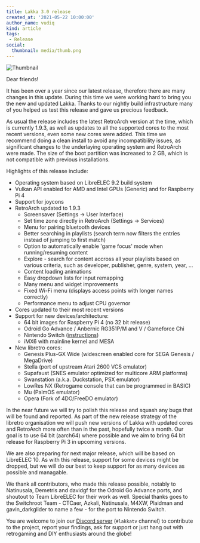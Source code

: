```yaml
---
title: Lakka 3.0 release
created_at: '2021-05-22 10:00:00'
author_name: vudiq
kind: article
tags:
 - Release
social:
  thumbnail: media/thumb.png
---
```


![Thumbnail](media/thumb.png)

Dear friends!

It has been over a year since our latest release, therefore there are many changes in this update. During this time we were working hard to bring you the new and updated Lakka. Thanks to our nightly build infrastructure many of you helped us test this release and gave us precious feedback.

As usual the release includes the latest RetroArch version at the time, which is currently 1.9.3, as well as updates to all the supported cores to the most recent versions, even some new cores were added. This time we recommend doing a clean install to avoid any incompatibility issues, as significant changes to the underlaying operating system and RetroArch were made. The size of the boot partition was increased to 2 GB, which is not compatible with previous installations.

Highlights of this release include:

- Operating system based on LibreELEC 9.2 build system
- Vulkan API enabled for AMD and Intel GPUs (Generic) and for Raspberry Pi 4
- Support for joycons
- RetroArch updated to 1.9.3
  - Screensaver (Settings -> User Interface)
  - Set time zone directly in RetroArch (Settings -> Services)
  - Menu for pairing bluetooth devices
  - Better searching in playlists (search term now filters the entries instead of jumping to first match)
  - Option to automatically enable 'game focus' mode when running/resuming content
  - Explore - search for content accross all your playlists based on various criteria, such as developer, publisher, genre, system, year, ...
  - Content loading animations
  - Easy dropdown lists for input remapping
  - Many menu and widget improvements
  - Fixed Wi-Fi menu (displays access points with longer names correctly)
  - Performance menu to adjust CPU governor
- Cores updated to their most recent versions
- Support for new devices/architecture:
  - 64 bit images for Raspberry Pi 4 (no 32 bit release)
  - Odroid Go Advance / Anbernic RG351P/M and V / Gameforce Chi
  - Nintendo Switch ([instructions](/doc/Nintendo-Switch/))
  - iMX6 with mainline kernel and MESA
- New libretro cores:
  - Genesis Plus-GX Wide (widescreen enabled core for SEGA Genesis / MegaDrive)
  - Stella (port of upstream Atari 2600 VCS emulator)
  - Supafaust (SNES emulator optimized for multicore ARM platforms)
  - Swanstation (a.k.a. Duckstation, PSX emulator)
  - LowRes NX (Retrogame console that can be programmed in BASIC)
  - Mu (PalmOS emulator)
  - Opera (Fork of 4DO/FreeDO emulator)


In the near future we will try to polish this release and squash any bugs that will be found and reported. As part of the new release strategy of the libretro organisation we will push new versions of Lakka with updated cores and RetroArch more often than in the past, hopefully twice a month. Our goal is to use 64 bit (aarch64) where possible and we aim to bring 64 bit release for Raspberry Pi 3 in upcoming versions.

We are also preparing for next major release, which will be based on LibreELEC 10. As with this release, support for some devices might be dropped, but we will do our best to keep support for as many devices as possible and managable.

We thank all contributors, who made this release possible, notably to Natinusala, Demetris and davidgf for the Odroid Go Advance ports, and shoutout to Team LibreELEC for their work as well. Special thanks goes to the Switchroot Team - CTCaer, Azkali, Natinusala, M4XW, Plaidman and gavin_darkglider to name a few - for the port to Nintendo Switch.

You are welcome to join our [Discord server](<%= @config[:links][:discord] %>) (`#lakkatv` channel) to contribute to the project, report your findings, ask for support or just hang out with retrogaming and DIY enthusiasts around the globe!
